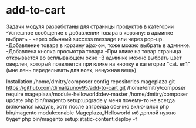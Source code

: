 # add-to-cart

Задачи модуля разработаны для страницы продуктов в категории
-Успешное сообщение о добавлении товара в корзину: в админке выбрать - через обычный success message или через pop-up.
-Добавление товара в корзину ajax-ом, тоже можно выбрать в админке.
-Добавлена кнопка просмотра товара
-При клике на товар страница открывается во всплывающем окне
-В админке можно выбрать цвет оверлея, который появляется при клике на кнопку в категории "cat. en1" (мне лень переделывать для всех, ненужная вещь)

Installation
/home/dmitry/composer config repositories.mageplaza git https://github.com/dimalizunov95/add-to-cart.git
/home/dmitry/composer require mageplaza/module-helloworld:dev-master
/home/dmitry/composer update
php bin/magento setup:upgrade
у меня почему-то не всегда включался модуль, хотя после апгрейда обычно включался
php bin/magento module:enable Mageplaza_Helloworld
мб деплой нужно будет
php bin/magento setup:static-content:deploy -f
